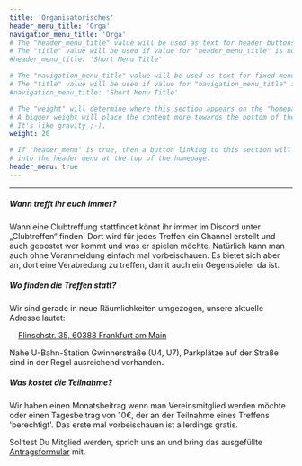 ```yaml
---
title: 'Organisatorisches'
header_menu_title: 'Orga'
navigation_menu_title: 'Orga'
# The "header_menu_title" value will be used as text for header buttons.
# The "title" value will be used if value for "header_menu_title" is not provided.
#header_menu_title: 'Short Menu Title'

# The "navigation_menu_title" value will be used as text for fixed menu items.
# The "title" value will be used if value for "navigation_menu_title" is not provided.
#navigation_menu_title: 'Short Menu Title'

# The "weight" will determine where this section appears on the "homepage".
# A bigger weight will place the content more towards the bottom of the page.
# It's like gravity ;-).
weight: 20

# If "header_menu" is true, then a button linking to this section will be placed
# into the header menu at the top of the homepage.
header_menu: true
---
```

----

##### Wann trefft ihr euch immer?

Wann eine Clubtreffung stattfindet könnt ihr immer im Discord unter „Clubtreffen“ finden. Dort wird für jedes Treffen ein Channel erstellt und auch gepostet wer kommt und was er spielen möchte. Natürlich kann man auch ohne Voranmeldung einfach mal vorbeischauen. Es bietet sich aber an, dort eine Verabredung zu treffen, damit auch ein Gegenspieler da ist.

##### Wo finden die Treffen statt?

Wir sind gerade in neue Räumlichkeiten umgezogen, unsere aktuelle Adresse lautet:

&nbsp;&nbsp;&nbsp;&nbsp;[Flinschstr. 35, 60388 Frankfurt am Main](https://goo.gl/maps/qt2J8dzGh4THh6fp7)

Nahe U-Bahn-Station Gwinnerstraße (U4, U7), Parkplätze auf der Straße sind in der Regel ausreichend vorhanden.

##### Was kostet die Teilnahme?

Wir haben einen Monatsbeitrag wenn man Vereinsmitglied werden möchte oder einen Tagesbeitrag von 10€, der an der Teilnahme eines Treffens 'berechtigt'. 
Das erste mal vorbeischauen ist allerdings gratis.

Solltest Du Mitglied werden, sprich uns an und bring das ausgefüllte [Antragsformular](documents/Aufnahmeantrag_TBG.pdf) mit.